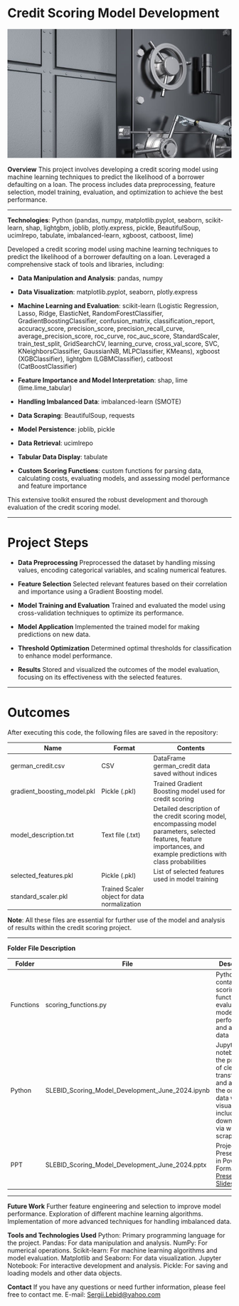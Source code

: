 # **Credit Scoring Model Development**

![Illustration](bank.jpg)

**Overview**
This project involves developing a credit scoring model using machine learning techniques to predict the likelihood of a borrower defaulting on a loan. The process includes data preprocessing, feature selection, model training, evaluation, and optimization to achieve the best performance.

---
**Technologies**: Python (pandas, numpy, matplotlib.pyplot, seaborn, scikit-learn, shap, lightgbm, joblib, plotly.express, pickle, BeautifulSoup, ucimlrepo, tabulate, imbalanced-learn, xgboost, catboost, lime)

Developed a credit scoring model using machine learning techniques to predict the likelihood of a borrower defaulting on a loan. Leveraged a comprehensive stack of tools and libraries, including:

- **Data Manipulation and Analysis**: pandas, numpy

- **Data Visualization**: matplotlib.pyplot, seaborn, plotly.express

- **Machine Learning and Evaluation**: scikit-learn (Logistic Regression, Lasso, Ridge, ElasticNet, RandomForestClassifier, GradientBoostingClassifier, confusion_matrix, classification_report, accuracy_score, precision_score, precision_recall_curve, average_precision_score, roc_curve, roc_auc_score, StandardScaler, train_test_split, GridSearchCV, learning_curve, cross_val_score, SVC, KNeighborsClassifier, GaussianNB, MLPClassifier, KMeans), xgboost (XGBClassifier), lightgbm (LGBMClassifier), catboost (CatBoostClassifier)

- **Feature Importance and Model Interpretation**: shap, lime (lime.lime_tabular)

- **Handling Imbalanced Data**: imbalanced-learn (SMOTE)

- **Data Scraping**: BeautifulSoup, requests

- **Model Persistence**: joblib, pickle

- **Data Retrieval**: ucimlrepo

- **Tabular Data Display**: tabulate

- **Custom Scoring Functions**: custom functions for parsing data, calculating costs, evaluating models, and assessing model performance and feature importance

This extensive toolkit ensured the robust development and thorough evaluation of the credit scoring model.

---

# **Project Steps**

- **Data Preprocessing** Preprocessed the dataset by handling missing values, encoding categorical variables, and scaling numerical features.

- **Feature Selection** Selected relevant features based on their correlation and importance using a Gradient Boosting model.

- **Model Training and Evaluation** Trained and evaluated the model using cross-validation techniques to optimize its performance.

- **Model Application** Implemented the trained model for making predictions on new data.

- **Threshold Optimization** Determined optimal thresholds for classification to enhance model performance.

- **Results** Stored and visualized the outcomes of the model evaluation, focusing on its effectiveness with the selected features.

---

# **Outcomes**
After executing this code, the following files are saved in the repository:

| Name | Format | Contents |
|-----------------|-----------------|-----------------|
| german_credit.csv |  CSV | DataFrame german_credit data saved without indices |
| gradient_boosting_model.pkl | Pickle (.pkl) | Trained Gradient Boosting model used for credit scoring |
| model_description.txt | Text file (.txt) | Detailed description of the credit scoring model, encompassing model parameters, selected features, feature importances, and example predictions with class probabilities|
| selected_features.pkl | Pickle (.pkl) | List of selected features used in model training |
| standard_scaler.pkl | Trained Scaler object for data normalization |


**Note**: All these files are essential for further use of the model and analysis of results within the credit scoring project.

---

**Folder File Description**

| Folder | File | Description |
|-----------------|-----------------|-----------------|
| Functions | scoring_functions.py |Python script containing scoring functions for evaluating model performance and analyzing data     |
|Python | SLEBID_Scoring_Model_Development_June_2024.ipynb |Jupyter notebook - the process of cleaning, transforming, and analyzing the original data with visualizations, including data downloaded via web scraping.|
|PPT | SLEBID_Scoring_Model_Development_June_2024.pptx  |Project Presentation in PowerPoint Format [Presentation Slides](https://docs.google.com/presentation/d/178v7TiIdxXEeY77qPhUNx4hxJFgdtN40MWnh_xNDoOU/edit?usp=sharing)|

---

**Future Work**
Further feature engineering and selection to improve model performance.
Exploration of different machine learning algorithms.
Implementation of more advanced techniques for handling imbalanced data.

**Tools and Technologies Used**
Python: Primary programming language for the project.
Pandas: For data manipulation and analysis.
NumPy: For numerical operations.
Scikit-learn: For machine learning algorithms and model evaluation.
Matplotlib and Seaborn: For data visualization.
Jupyter Notebook: For interactive development and analysis.
Pickle: For saving and loading models and other data objects.

**Contact**
If you have any questions or need further information, please feel free to contact me.
E-mail: Sergii.Lebid@yahoo.com
